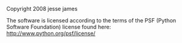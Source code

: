 Copyright 2008 jesse james

The software is licensed according to the terms of the PSF (Python Software Foundation) license found here: http://www.python.org/psf/license/